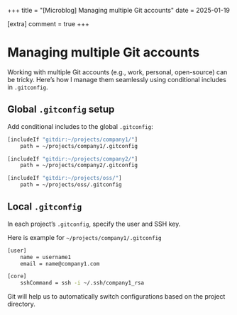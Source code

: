 +++
title = "[Microblog] Managing multiple Git accounts"
date = 2025-01-19

[extra]
comment = true
+++

# Managing multiple Git accounts

Working with multiple Git accounts (e.g., work, personal, open-source) can be tricky. Here’s how I manage them seamlessly using conditional includes in `.gitconfig`.

## Global `.gitconfig` setup

Add conditional includes to the global `.gitconfig`:

```bash
[includeIf "gitdir:~/projects/company1/"]
    path = ~/projects/company1/.gitconfig

[includeIf "gitdir:~/projects/company2/"]
    path = ~/projects/company2/.gitconfig

[includeIf "gitdir:~/projects/oss/"]
    path = ~/projects/oss/.gitconfig
```

## Local `.gitconfig`

In each project’s `.gitconfig`, specify the user and SSH key.

Here is example for `~/projects/company1/.gitconfig`

```bash
[user]
    name = username1
    email = name@company1.com

[core]
    sshCommand = ssh -i ~/.ssh/company1_rsa
```

Git will help us to automatically switch configurations based on the project directory.
